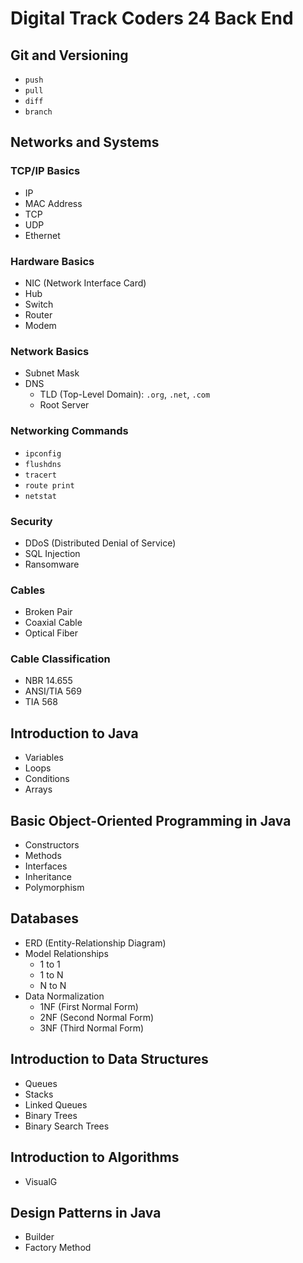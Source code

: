 # Digital Track Coders 24 Back End

## Git and Versioning

- `push`
- `pull`
- `diff`
- `branch`

## Networks and Systems

### TCP/IP Basics

- IP
- MAC Address
- TCP
- UDP
- Ethernet

### Hardware Basics

- NIC (Network Interface Card)
- Hub
- Switch
- Router
- Modem

### Network Basics

- Subnet Mask
- DNS
  - TLD (Top-Level Domain): `.org`, `.net`, `.com`
  - Root Server

### Networking Commands

- `ipconfig`
- `flushdns`
- `tracert`
- `route print`
- `netstat`

### Security

- DDoS (Distributed Denial of Service)
- SQL Injection
- Ransomware

### Cables

- Broken Pair
- Coaxial Cable
- Optical Fiber

### Cable Classification

- NBR 14.655
- ANSI/TIA 569
- TIA 568

## Introduction to Java

- Variables
- Loops
- Conditions
- Arrays

## Basic Object-Oriented Programming in Java

- Constructors
- Methods
- Interfaces
- Inheritance
- Polymorphism

## Databases

- ERD (Entity-Relationship Diagram)
- Model Relationships
  - 1 to 1
  - 1 to N
  - N to N
- Data Normalization
  - 1NF (First Normal Form)
  - 2NF (Second Normal Form)
  - 3NF (Third Normal Form)

## Introduction to Data Structures

- Queues
- Stacks
- Linked Queues
- Binary Trees
- Binary Search Trees

## Introduction to Algorithms

- VisualG

## Design Patterns in Java

- Builder
- Factory Method
